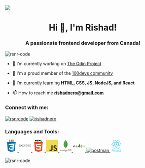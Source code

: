 
<img align="center" src="https://i.imgur.com/FHgUtqB.jpg" width="60%">

<h1 align="center">Hi 👋, I'm Rishad!</h1>
<h3 align="center">A passionate frontend developer from Canada!</h3>

<p align="left"> <img src="https://komarev.com/ghpvc/?username=rsnr-code&label=Profile%20views&color=0e75b6&style=flat" alt="rsnr-code" /> </p>

- 🔭 I’m currently working on [The Odin Project](https://www.theodinproject.com/dashboard)

- 🤝 I'm a proud member of the [100devs community](https://leonnoel.com/100devs/)

- 🌱 I’m currently learning **HTML, CSS, JS, NodeJS, and React**

- 📫 How to reach me **rishadnero@gmail.com**

<h3 align="left">Connect with me:</h3>
<p align="left">
<a href="https://twitter.com/rsnrcode" target="blank"><img align="center" src="https://raw.githubusercontent.com/rahuldkjain/github-profile-readme-generator/master/src/images/icons/Social/twitter.svg" alt="rsnrcode" height="30" width="40" /></a>
<a href="https://linkedin.com/in/rishadnero" target="blank"><img align="center" src="https://raw.githubusercontent.com/rahuldkjain/github-profile-readme-generator/master/src/images/icons/Social/linked-in-alt.svg" alt="rishadnero" height="30" width="40" /></a>
</p>

<h3 align="left">Languages and Tools:</h3>
<p align="left"> <a href="https://www.w3schools.com/css/" target="_blank" rel="noreferrer"> <img src="https://raw.githubusercontent.com/devicons/devicon/master/icons/css3/css3-original-wordmark.svg" alt="css3" width="40" height="40"/> </a> <a href="https://expressjs.com" target="_blank" rel="noreferrer"> <img src="https://raw.githubusercontent.com/devicons/devicon/master/icons/express/express-original-wordmark.svg" alt="express" width="40" height="40"/> </a> <a href="https://www.w3.org/html/" target="_blank" rel="noreferrer"> <img src="https://raw.githubusercontent.com/devicons/devicon/master/icons/html5/html5-original-wordmark.svg" alt="html5" width="40" height="40"/> </a> <a href="https://developer.mozilla.org/en-US/docs/Web/JavaScript" target="_blank" rel="noreferrer"> <img src="https://raw.githubusercontent.com/devicons/devicon/master/icons/javascript/javascript-original.svg" alt="javascript" width="40" height="40"/> </a> <a href="https://www.mongodb.com/" target="_blank" rel="noreferrer"> <img src="https://raw.githubusercontent.com/devicons/devicon/master/icons/mongodb/mongodb-original-wordmark.svg" alt="mongodb" width="40" height="40"/> </a> <a href="https://nodejs.org" target="_blank" rel="noreferrer"> <img src="https://raw.githubusercontent.com/devicons/devicon/master/icons/nodejs/nodejs-original-wordmark.svg" alt="nodejs" width="40" height="40"/> </a> <a href="https://postman.com" target="_blank" rel="noreferrer"> <img src="https://www.vectorlogo.zone/logos/getpostman/getpostman-icon.svg" alt="postman" width="40" height="40"/> </a> <a href="https://reactjs.org/" target="_blank" rel="noreferrer"> <img src="https://raw.githubusercontent.com/devicons/devicon/master/icons/react/react-original-wordmark.svg" alt="react" width="40" height="40"/> </a> </p>

<p><img align="center" src="https://github-readme-streak-stats.herokuapp.com/?user=rsnr-code&" alt="rsnr-code" /></p>
